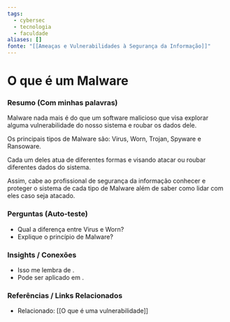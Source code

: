 ```yaml
---
tags:
  - cybersec
  - tecnologia
  - faculdade
aliases: []
fonte: "[[Ameaças e Vulnerabilidades à Segurança da Informação]]"
---
```


# O que é um Malware
### Resumo (Com minhas palavras)

Malware nada mais é do que um software malicioso que visa explorar alguma vulnerabilidade do nosso sistema e roubar os dados dele.

Os principais tipos de Malware são: Virus, Worn, Trojan, Spyware e Ransoware.

Cada um deles atua de diferentes formas e visando atacar ou roubar diferentes dados do sistema.

Assim, cabe ao profissional de segurança da informação conhecer e proteger o sistema de cada tipo de Malware além de saber como lidar com eles caso seja atacado.
### Perguntas (Auto-teste)
- Qual a diferença entre Virus e Worn?
- Explique o princípio de Malware?

### Insights / Conexões
- Isso me lembra de .
- Pode ser aplicado em .

### Referências / Links Relacionados
- Relacionado: [[O que é uma vulnerabilidade]]